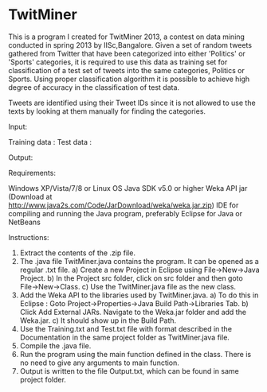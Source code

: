 TwitMiner
=========

This is a program I created for TwitMiner 2013, a contest on data mining conducted in spring 2013 by IISc,Bangalore.
Given a set of random tweets gathered from Twitter that have been categorized into either 'Politics' or 'Sports' categories, it is required to use this data as training set for classification of a test set of tweets into the same categories, Politics or Sports.
Using proper classification algorithm it is possible to achieve high degree of accuracy in the classification of test data.

Tweets are identified using their Tweet IDs since it is not allowed to use the texts by looking at them manually for finding the categories.

Input:

Training data : <tweetid tweettext label>
Test data : <tweetid tweettext>

Output:

<tweetid label>

Requirements:

Windows XP/Vista/7/8 or Linux OS
Java SDK v5.0 or higher
Weka API jar (Download at http://www.java2s.com/Code/JarDownload/weka/weka.jar.zip)
IDE for compiling and running the Java program, preferably Eclipse for Java or NetBeans

Instructions:

1. Extract the contents of the .zip file.
2. The .java file TwitMiner.java contains the program. It can be opened as a regular .txt file.
	a) Create a new Project in Eclipse using File->New->Java Project. 
	b) In the Project src folder, click on src folder and then goto File->New->Class. 
	c) Use the TwitMiner.java file as the new class.
3. Add the Weka API to the libraries used by TwitMiner.java.
	a) To do this in Eclipse : Goto Project->Properties->Java Build Path->Libraries Tab. 
	b) Click Add External JARs. Navigate to the Weka.jar folder and add the Weka.jar.
	c) It should show up in the Build Path.
4. Use the Training.txt and Test.txt file with format described in the Documentation in the same project folder as TwitMiner.java file.
5. Compile the .java file.
6. Run the program using the main function defined in the class. There is no need to give any arguments to main function.
7. Output is written to the file Output.txt, which can be found in same project folder.
